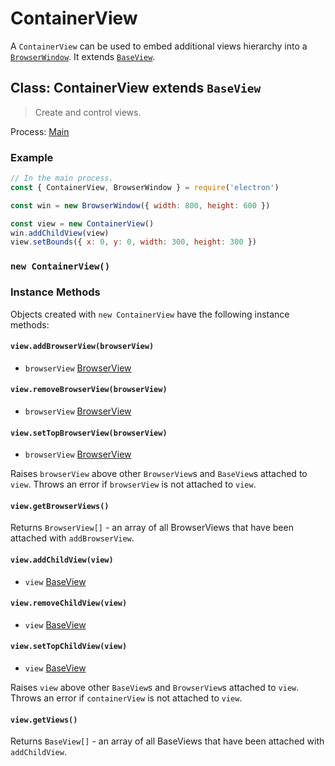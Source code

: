 # ContainerView

A `ContainerView` can be used to embed additional views hierarchy into a
[`BrowserWindow`](browser-window.md).
It extends [`BaseView`](base-view.md).

## Class: ContainerView extends `BaseView`

> Create and control views.

Process: [Main](../glossary.md#main-process)

### Example

```javascript
// In the main process.
const { ContainerView, BrowserWindow } = require('electron')

const win = new BrowserWindow({ width: 800, height: 600 })

const view = new ContainerView()
win.addChildView(view)
view.setBounds({ x: 0, y: 0, width: 300, height: 300 })
```

### `new ContainerView()`

### Instance Methods

Objects created with `new ContainerView` have the following instance methods:

#### `view.addBrowserView(browserView)`

* `browserView` [BrowserView](browser-view.md)

#### `view.removeBrowserView(browserView)`

* `browserView` [BrowserView](browser-view.md)

#### `view.setTopBrowserView(browserView)`

* `browserView` [BrowserView](browser-view.md)

Raises `browserView` above other `BrowserView`s and `BaseView`s attached
to `view`.
Throws an error if `browserView` is not attached to `view`.

#### `view.getBrowserViews()`

Returns `BrowserView[]` - an array of all BrowserViews that have been attached
with `addBrowserView`.

#### `view.addChildView(view)`

* `view` [BaseView](base-view.md)

#### `view.removeChildView(view)`

* `view` [BaseView](base-view.md)

#### `view.setTopChildView(view)`

* `view` [BaseView](base-view.md)

Raises `view` above other `BaseView`s and `BrowserView`s attached
to `view`.
Throws an error if `containerView` is not attached to `view`.

#### `view.getViews()`

Returns `BaseView[]` - an array of all BaseViews that have been attached
with `addChildView`.
